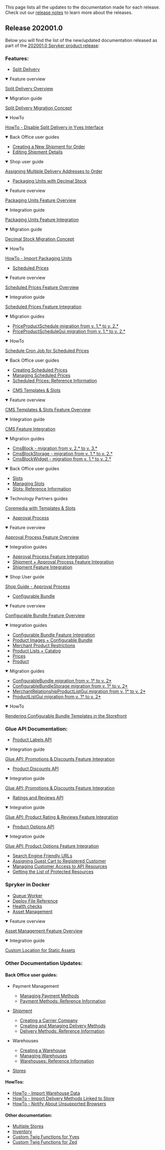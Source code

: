 This page lists all the updates to the documentation made for each release.
Check out our [release notes](https://documentation.spryker.com/v4/docs/release-notes) to learn more about the releases.

## Release 202001.0
Below you will find the list of the new/updated documentation released as part of the [202001.0 Spryker product release](https://documentation.spryker.com/v4/docs/release-notes-2020010):

### Features:

* [Split Delivery](https://documentation.spryker.com/docs/split-delivery)

<details open>
<summary>Feature overview</summary>
    
[Split Delivery Overview](https://documentation.spryker.com/docs/split-delivery-overview)
    
</details>

<details open>
<summary>Migration guide</summary>
    
[Split Delivery Migration Concept](https://documentation.spryker.com/docs/split-delivery-concept) 
    
    
</details>
<details open>
<summary>HowTo</summary>
    

[HowTo - Disable Split Delivery in Yves Interface](https://documentation.spryker.com/docs/ht-disable-split-delivery-in-yves-interface) 

      
</details>

<details open>
<summary>Back Office user guides</summary>
    

* [Creating a New Shipment for Order](https://documentation.spryker.com/docs/managing-order-shipments#creating-a-new-shipment-for-order) 
* [Editing Shipment Details](https://documentation.spryker.com/docs/managing-order-shipments#editing-shipment-details) 
      
</details>
<details open>
<summary>Shop user guide</summary>
  

[Assigning Multiple Delivery Addresses to Order](https://documentation.spryker.com/docs/managing-order-shipments#creating-a-new-shipment-for-order) 

    
</details>

* [Packaging Units with Decimal Stock](https://documentation.spryker.com/docs/packaging-units-202001) 

<details open>
<summary>Feature overview</summary>
    
[Packaging Units Feature Overview](https://documentation.spryker.com/docs/packaging-units-overview) 
    
</details>

<details open>
<summary>Integration guide</summary>
    
[Packaging Units Feature Integration](https://documentation.spryker.com/docs/product-packaging-unit-feature-integration) 
    
</details>

<details open>
<summary>Migration  guide</summary>
    
[Decimal Stock Migration Concept](https://documentation.spryker.com/docs/decimal-stock-concept) 
    
 </details>
 
 <details open>
<summary>HowTo</summary>
    
[HowTo - Import Packaging Units](https://documentation.spryker.com/docs/howto-import-packaging-units) 
    
 </details>


* [Scheduled Prices](https://documentation.spryker.com/docs/scheduled-prices-201907) 
<details open>
<summary>Feature overview</summary>
    
[Scheduled Prices Feature Overview](https://documentation.spryker.com/docs/scheduled-prices-feature-overview-201907) 
    
</details>
<details open>
<summary>Integration guide</summary>
    
[Scheduled Prices Feature Integration](https://documentation.spryker.com/docs/scheduled-prices-feature-integration-202001) 
    
</details>
<details open>
<summary>Migration guides</summary>
    
* [PriceProductSchedule migration from v. 1.* to v. 2.*](https://documentation.spryker.com/docs/mg-price-product-schedule)
* [PriceProductScheduleGui migration from v. 1.* to v. 2.*](https://documentation.spryker.com/docs/mg-price-product-schedule-gui)
    
</details>
<details open>
<summary>HowTo</summary>
    
[Schedule Cron Job for Scheduled Prices](https://documentation.spryker.com/v4/docs/ht-schedule-cron-job-for-scheduled-prices-201907)
    
</details>

<details open>
<summary>Back Office user guides</summary>
    
* [Creating Scheduled Prices](https://documentation.spryker.com/docs/creating-scheduled-prices-201907)
* [Managing Scheduled Prices](https://documentation.spryker.com/docs/managing-scheduled-prices)
* [Scheduled Prices: Reference Information](https://documentation.spryker.com/docs/scheduled-prices-reference-information)   
    
</details>

* [CMS Templates & Slots](https://documentation.spryker.com/v4/docs/templates-slots)

<details open>
<summary>Feature overview</summary>
    
[CMS Templates & Slots Feature Overview](https://documentation.spryker.com/v4/docs/templates-slots-feature-overview )
    
</details>

<details open>
<summary>Integration guide</summary>
    
[CMS Feature Integration](https://documentation.spryker.com/v4/docs/cms-feature-integration-guide )
    
</details>

<details open>
<summary>Migration guides</summary>
    

* [CmsBlock - migration from v. 2.* to v. 3.*](https://documentation.spryker.com/docs/mg-cms-block#upgrading-from-version-2---to-version-3--)
* [CmsBlockStorage - migration from v. 1.* to v. 2.*](https://documentation.spryker.com/v4/docs/migration-guide-cmsblockstorage )
* [CmsBlockWidget - migration from v. 1.* to v. 2.*](https://documentation.spryker.com/v4/docs/migration-guide-cmsblockwidget )

   
</details>

<details open>
<summary>Back Office user guides</summary>
    
* [Slots](https://documentation.spryker.com/v4/docs/slots) 
* [Managing Slots](https://documentation.spryker.com/docs/managing-slots)
* [Slots: Reference Information](https://documentation.spryker.com/v4/docs/slots-reference-information)
         
</details>

<details open>
<summary>Technology Partners guides</summary>
    
[Coremedia with Templates & Slots](https://documentation.spryker.com/docs/coremedia-with-templates-slots)

         
</details>

* [Approval Process](https://documentation.spryker.com/v4/docs/approval-process-202001 )

<details open>
<summary>Feature overview</summary>
    
[Approval Process Feature Overview](https://documentation.spryker.com/docs/approval-process) 
    
</details>

<details open>
<summary>Integration guides</summary>
    
* [Approval Process Feature Integration](https://documentation.spryker.com/docs/approval-process-feature-integration)
* [Shipment + Approval Process Feature Integration](https://documentation.spryker.com/docs/shipment-approval-process-feature-integration)
* [Shipment Feature Integration](https://documentation.spryker.com/docs/shipment-feature-integration)

</details>

<details open>
<summary>Shop User guide</summary>
    
[Shop Guide - Approval Process](https://documentation.spryker.com/docs/approval-process-shop-guide)

    
</details>

* [Configurable Bundle](https://documentation.spryker.com/docs/configurable-bundle)

<details open>
<summary>Feature overview</summary>
    
[Configurable Bundle Feature Overview](https://documentation.spryker.com/docs/configurable-bundle-feature-overview)
    
</details>

<details open>
<summary>Integration guides</summary>
    
* [Configurable Bundle Feature Integration](https://documentation.spryker.com/docs/configurable-bundle-feature-integration)
* [Product Images + Configurable Bundle](https://documentation.spryker.com/docs/product-images-configurable-bundle-feature-integration)
* [Merchant Product Restrictions](https://documentation.spryker.com/docs/merchant-product-restrictions-feature-integration) 
* [Product Lists + Catalog](https://documentation.spryker.com/docs/product-lists-catalog-feature-integration)
* [Prices](https://documentation.spryker.com/docs/prices-feature-integration-201907)
* [Product](https://documentation.spryker.com/docs/product-feature-integration-201903)
    
    
</details>

<details open>
<summary>Migration guides</summary>
    
* [ConfigurableBundle migration from v. 1* to v. 2*](https://documentation.spryker.com/v4/docs/migration-guide-configurablebundle)
* [ConfigurableBundleStorage migration from v. 1* to v. 2*](https://documentation.spryker.com/v4/docs/migration-guide-configurablebundlestorage)
* [MerchantRelationshipProductListGui migration from v. 1* to v. 2*](https://documentation.spryker.com/docs/migration-guide-merchantrelationshipproductlistgui)
* [ProductListGui migration from v. 1* to v. 2*](https://documentation.spryker.com/docs/migration-guide-product-list-gui)
    
</details>
<details open>
<summary>HowTo</summary>
    
[Rendering Configurable Bundle Templates in the Storefront](https://documentation.spryker.com/docs/howto-rendering-configurable-bundles-in-the-storefront)
    
</details>

### Glue API Documentation:

* [Product Labels API](https://documentation.spryker.com/docs/accessing-product-labels)

<details open>
<summary>Integration guide</summary>
    
[Glue API: Promotions & Discounts Feature Integration](https://documentation.spryker.com/v4/docs/glue-promotions-discounts-feature-integration)
    
</details>

* [Product Discounts API](https://documentation.spryker.com/docs/discounts-and-promotions)

<details open>
<summary>Integration guide</summary>
    
[Glue API: Promotions & Discounts Feature Integration](https://documentation.spryker.com/v4/docs/glue-promotions-discounts-feature-integration)
    
</details>


   
</details>

* [Ratings and Reviews API](https://documentation.spryker.com/v4/docs/ratings-and-reviews)

<details open>
<summary>Integration guide</summary>
    
[Glue API: Product Rating & Reviews Feature Integration](https://documentation.spryker.com/docs/glue-api-product-rating-reviews-feature-integration)
    
</details>


* [Product Options API](https://documentation.spryker.com/docs/retrieving-and-applying-product-options)

<details open>
<summary>Integration guide</summary>
    
[Glue API: Product Options Feature Integration](https://documentation.spryker.com/docs/glue-product-options-feature-integration)

</details>

* [Search Engine Friendly URLs](https://documentation.spryker.com/v4/docs/using-search-engine-friendly-urls)
* [Assigning Guest Cart to Registered Customer](https://documentation.spryker.com/docs/managing-guest-carts#assigning-guest-cart-to-registered-customer)
* [Managing Customer Access to API Resources](https://documentation.spryker.com/docs/managing-customer-access-to-api-resources)
* [Getting the List of Protected Resources](https://documentation.spryker.com/docs/getting-the-list-of-protected-resources)


### Spryker in Docker
* [Queue Worker](https://documentation.spryker.com/docs/t-handling-data-publish-and-sync-scos#7--queue)
* [Deploy File Reference](https://documentation.spryker.com/v3/docs/deploy-file-reference-version-1-201907#deploy-file-reference---1-0)
* [Health checks](https://documentation.spryker.com/docs/health-checks)
* [Asset Management](https://documentation.spryker.com/docs/asset-management)
<details open>
<summary>Feature overview</summary>
    
[Asset Management Feature Overview](https://documentation.spryker.com/v4/docs/asset-management-feature-overview)

</details>

<details open>
<summary>Integration guide</summary>
    
[Custom Location for Static Assets](https://documentation.spryker.com/v4/docs/custom-location-for-static-assets)

</details>


### Other Documentation Updates:

#### Back Office user guides:

* Payment Management
    * [Managing Payment Methods](https://documentation.spryker.com/docs/managing-payment-methods)
    * [Payment Methods: Reference Information](https://documentation.spryker.com/docs/payment-methods-reference-information)
* [Shipment](https://documentation.spryker.com/docs/shipment-management)

    * [Creating a Carrier Company](https://documentation.spryker.com/docs/creating-a-carrier-company)
    * [Creating and Managing Delivery Methods](https://documentation.spryker.com/docs/creating-and-managing-shipment-methods)
    * [Delivery Methods: Reference Information](https://documentation.spryker.com/v4/docs/delivery-methods-reference-information )
 * Warehouses
    * [Creating a Warehouse](https://documentation.spryker.com/docs/creating-a-warehouse)
    * [Managing Warehouses](https://documentation.spryker.com/docs/managing-warehouses)
    * [Warehouses: Reference Information](https://documentation.spryker.com/docs/warehouses-reference-information)
 * [Stores](https://documentation.spryker.com/docs/stores-reference-information-201911)

#### HowTos:

* [HowTo - Import Warehouse Data](https://documentation.spryker.com/v4/docs/ht-import-warehouse-data )
* [HowTo - Import Delivery Methods Linked to Store](https://documentation.spryker.com/v4/docs/ht-import-delivery-methods-linked-to-store )
* [HowTo - Notify About Unsupported Browsers](https://documentation.spryker.com/docs/howto-notify-about-unsupported-browsers)

#### Other documentation:
* [Multiple Stores](https://documentation.spryker.com/docs/multiple-stores)
* [Inventory](https://documentation.spryker.com/docs/about-inventory)
* [Custom Twig Functions for Yves](https://documentation.spryker.com/docs/custom-twig-functions-for-yves)
* [Custom Twig Functions for Zed](https://documentation.spryker.com/v4/docs/custom-twig-functions-for-zed )

